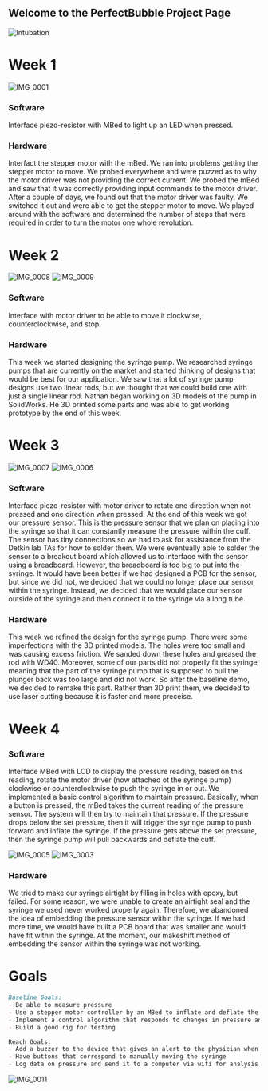 ## Welcome to the PerfectBubble Project Page


![Intubation](https://user-images.githubusercontent.com/30084214/57289199-ecaaf200-7088-11e9-981d-ca7cde9932c4.png)

# Week 1
![IMG_0001](https://user-images.githubusercontent.com/30084214/57591936-f48fe980-7501-11e9-9d92-c36fab2bacb2.jpg)
### Software

Interface piezo-resistor with MBed to light up an LED when pressed.

### Hardware

Interfact the stepper motor with the mBed. We ran into problems getting the stepper motor to move. We probed everywhere and were puzzed as to why the motor driver was not providing the correct current. We probed the mBed and saw that it was correctly providing input commands to the motor driver. After a couple of days, we found out that the motor driver was faulty. We switched it out and were able to get the stepper motor to move. We played around with the software and determined the number of steps that were required in order to turn the motor one whole revolution. 

# Week 2
![IMG_0008](https://user-images.githubusercontent.com/30084214/57591888-c3afb480-7501-11e9-9310-77efee45d335.jpg)
![IMG_0009](https://user-images.githubusercontent.com/30084214/57591900-d3c79400-7501-11e9-8351-577e44d3d755.jpg)
### Software
Interface with motor driver to be able to move it clockwise, counterclockwise, and stop.

### Hardware

This week we started designing the syringe pump. We researched syringe pumps that are currently on the market and started thinking of designs that would be best for our application. We saw that a lot of syringe pump designs use two linear rods, but we thought that we could build one with just a single linear rod. Nathan began working on 3D models of the pump in SolidWorks. He 3D printed some parts and was able to get working prototype by the end of this week. 

# Week 3
![IMG_0007](https://user-images.githubusercontent.com/30084214/57591875-b0044e00-7501-11e9-9b71-8eb42e8c35a9.jpg)
![IMG_0006](https://user-images.githubusercontent.com/30084214/57591866-a24ec880-7501-11e9-8b50-d05239de8c79.jpg)
### Software
Interface piezo-resistor with motor driver to rotate one direction when not pressed and one direction when pressed. At the end of this week we got our pressure sensor. This is the pressure sensor that we plan on placing into the syringe so that it can constantly measure the pressure within the cuff. The sensor has tiny connections so we had to ask for assistance from the Detkin lab TAs for how to solder them. We were eventually able to solder the sensor to a breakout board which allowed us to interface with the sensor using a breadboard. However, the breadboard is too big to put into the syringe. It would have been better if we had designed a PCB for the sensor, but since we did not, we decided that we could no longer place our sensor within the syringe. Instead, we decided that we would place our sensor outside of the syringe and then connect it to the syringe via a long tube. 

### Hardware
This week we refined the design for the syringe pump. There were some imperfections with the 3D printed models. The holes were too small and was causing excess friction. We sanded down these holes and greased the rod with WD40. Moreover, some of our parts did not properly fit the syringe, meaning that the part of the syringe pump that is supposed to pull the plunger back was too large and did not work. So after the baseline demo, we decided to remake this part. Rather than 3D print them, we decided to use laser cutting because it is faster and more preceise. 


# Week 4
### Software

Interface MBed with LCD to display the pressure reading, based on this reading, rotate the motor driver (now attached ot the syringe pump) clockwise or counterclockwise to push the syringe in or out. We implemented a basic control algorithm to maintain pressure. Basically, when a button is pressed, the mBed takes the current reading of the pressure sensor. The system will then try to maintain that pressure. If the pressure drops below the set pressure, then it will trigger the syringe pump to push forward and inflate the syringe. If the pressure gets above the set pressure, then the syringe pump will pull backwards and deflate the cuff. 

![IMG_0005](https://user-images.githubusercontent.com/30084214/57591858-9236e900-7501-11e9-9a6c-449990789ffb.jpg)
![IMG_0003](https://user-images.githubusercontent.com/30084214/57591916-de822900-7501-11e9-8022-302d715657c2.jpg)

### Hardware

We tried to make our syringe airtight by filling in holes with epoxy, but failed. For some reason, we were unable to create an airtight seal and the syringe we used never worked properly again. Therefore, we abandoned the idea of embedding the pressure sensor within the syringe. If we had more time, we would have built a PCB board that was smaller and would have fit within the syringe. At the moment, our makeshift method of embedding the sensor within the syringe was not working. 
# Goals


```markdown
Baseline Goals:
- Be able to measure pressure
- Use a stepper motor controller by an MBed to inflate and deflate the balloon
- Implement a control algorithm that responds to changes in pressure and inflates or deflates the cuff to maintain pressure
- Build a good rig for testing

Reach Goals:
- Add a buzzer to the device that gives an alert to the physician when the pressure has fallen out of range
- Have buttons that correspond to manually moving the syringe
- Log data on pressure and send it to a computer via wifi for analysis.

```

![IMG_0011](https://user-images.githubusercontent.com/30084214/57591755-f0170100-7500-11e9-8189-c174a01c7db9.jpg)


